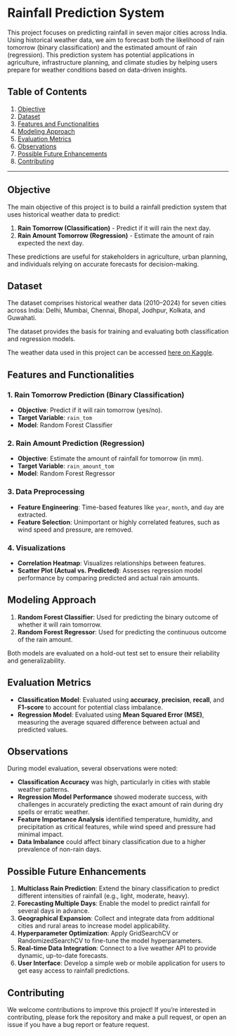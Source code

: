 # Rainfall Prediction System

This project focuses on predicting rainfall in seven major cities across India. Using historical weather data, we aim to forecast both the likelihood of rain tomorrow (binary classification) and the estimated amount of rain (regression). This prediction system has potential applications in agriculture, infrastructure planning, and climate studies by helping users prepare for weather conditions based on data-driven insights.

## Table of Contents
1. [Objective](#objective)
2. [Dataset](#dataset)
3. [Features and Functionalities](#features-and-functionalities)
4. [Modeling Approach](#modeling-approach)
5. [Evaluation Metrics](#evaluation-metrics)
6. [Observations](#observations)
7. [Possible Future Enhancements](#possible-future-enhancements)
8. [Contributing](#contributing)

---

## Objective

The main objective of this project is to build a rainfall prediction system that uses historical weather data to predict:
1. **Rain Tomorrow (Classification)** - Predict if it will rain the next day.
2. **Rain Amount Tomorrow (Regression)** - Estimate the amount of rain expected the next day.

These predictions are useful for stakeholders in agriculture, urban planning, and individuals relying on accurate forecasts for decision-making.

## Dataset

The dataset comprises historical weather data (2010–2024) for seven cities across India: Delhi, Mumbai, Chennai, Bhopal, Jodhpur, Kolkata, and Guwahati. 

The dataset provides the basis for training and evaluating both classification and regression models.

The weather data used in this project can be accessed [here on Kaggle](https://www.kaggle.com/datasets/mukeshdevrath007/indian-5000-cities-weather-data/data).

## Features and Functionalities

### 1. Rain Tomorrow Prediction (Binary Classification)
   - **Objective**: Predict if it will rain tomorrow (yes/no).
   - **Target Variable**: `rain_tom`
   - **Model**: Random Forest Classifier

### 2. Rain Amount Prediction (Regression)
   - **Objective**: Estimate the amount of rainfall for tomorrow (in mm).
   - **Target Variable**: `rain_amount_tom`
   - **Model**: Random Forest Regressor

### 3. Data Preprocessing
   - **Feature Engineering**: Time-based features like `year`, `month`, and `day` are extracted.
   - **Feature Selection**: Unimportant or highly correlated features, such as wind speed and pressure, are removed.

### 4. Visualizations
   - **Correlation Heatmap**: Visualizes relationships between features.
   - **Scatter Plot (Actual vs. Predicted)**: Assesses regression model performance by comparing predicted and actual rain amounts.

## Modeling Approach

1. **Random Forest Classifier**: Used for predicting the binary outcome of whether it will rain tomorrow.
2. **Random Forest Regressor**: Used for predicting the continuous outcome of the rain amount.

Both models are evaluated on a hold-out test set to ensure their reliability and generalizability.

## Evaluation Metrics

- **Classification Model**: Evaluated using **accuracy**, **precision**, **recall**, and **F1-score** to account for potential class imbalance.
- **Regression Model**: Evaluated using **Mean Squared Error (MSE)**, measuring the average squared difference between actual and predicted values.

## Observations

During model evaluation, several observations were noted:
- **Classification Accuracy** was high, particularly in cities with stable weather patterns.
- **Regression Model Performance** showed moderate success, with challenges in accurately predicting the exact amount of rain during dry spells or erratic weather.
- **Feature Importance Analysis** identified temperature, humidity, and precipitation as critical features, while wind speed and pressure had minimal impact.
- **Data Imbalance** could affect binary classification due to a higher prevalence of non-rain days.

## Possible Future Enhancements

1. **Multiclass Rain Prediction**: Extend the binary classification to predict different intensities of rainfall (e.g., light, moderate, heavy).
2. **Forecasting Multiple Days**: Enable the model to predict rainfall for several days in advance.
3. **Geographical Expansion**: Collect and integrate data from additional cities and rural areas to increase model applicability.
4. **Hyperparameter Optimization**: Apply GridSearchCV or RandomizedSearchCV to fine-tune the model hyperparameters.
5. **Real-time Data Integration**: Connect to a live weather API to provide dynamic, up-to-date forecasts.
6. **User Interface**: Develop a simple web or mobile application for users to get easy access to rainfall predictions.

## Contributing

We welcome contributions to improve this project! If you’re interested in contributing, please fork the repository and make a pull request, or open an issue if you have a bug report or feature request.

